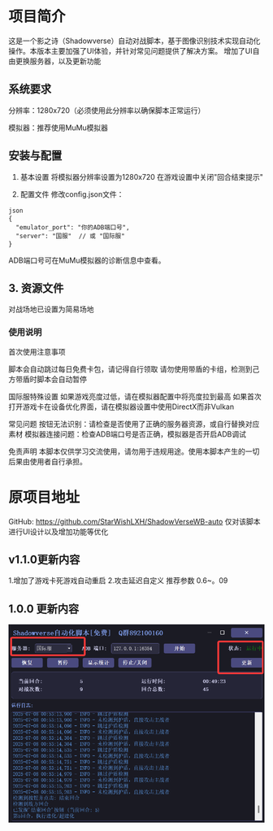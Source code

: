 # 项目简介
这是一个影之诗（Shadowverse）自动对战脚本，基于图像识别技术实现自动化操作。本版本主要加强了UI体验，并针对常见问题提供了解决方案。
增加了UI自由更换服务器，以及更新功能

## 系统要求
分辨率：1280x720（必须使用此分辨率以确保脚本正常运行）

模拟器：推荐使用MuMu模拟器

## 安装与配置
1. 基本设置
将模拟器分辨率设置为1280x720
在游戏设置中关闭"回合结束提示"

2. 配置文件
修改config.json文件：
```
json
{
  "emulator_port": "你的ADB端口号",
  "server": "国服"  // 或 "国际服"
}
```
ADB端口号可在MuMu模拟器的诊断信息中查看。

## 3. 资源文件
对战场地已设置为简易场地

### 使用说明
首次使用注意事项

脚本会自动跳过每日免费卡包，请记得自行领取
请勿使用带盾的卡组，检测到己方带盾时脚本会自动暂停

国际服特殊设置
如果游戏亮度过低，请在模拟器配置中将亮度拉到最高
如果首次打开游戏卡在设备优化界面，请在模拟器设置中使用DirectX而非Vulkan

常见问题
按钮无法识别：请检查是否使用了正确的服务器资源，或自行替换对应素材
模拟器连接问题：检查ADB端口号是否正确，模拟器是否开启ADB调试

免责声明
本脚本仅供学习交流使用，请勿用于违规用途。使用本脚本产生的一切后果由使用者自行承担。

# 原项目地址
GitHub: https://github.com/StarWishLXH/ShadowVerseWB-auto
仅对该脚本进行UI设计以及增加功能等优化

## v1.1.0更新内容
1.增加了游戏卡死游戏自动重启
2.攻击延迟自定义   推荐参数 0.6~。09

## 1.0.0 更新内容
![1.0.0更新内容](https://raw.githubusercontent.com/lTwTlol/Shadowverse-WB-ui/main/1.0.0更新内容.png)

